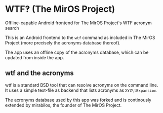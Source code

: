 # WTF‽ (The MirOS Project)
Offline-capable Android frontend for The MirOS Project's WTF acronym search

This is an Android frontend to the `wtf` command as included in The MirOS Project (more precisely the acronyms database thereof).

The app uses an offline copy of the acronyms database, which can be updated from inside the app.

## wtf and the acronyms

wtf is a standard BSD tool that can resolve acronyms on the command line. It uses a simple text-file as backend that lists acronyms as `XYZ\tExpansion`.

The acronyms database used by this app was forked and is continously extended by mirabilos, the founder of The MirOS Project.
